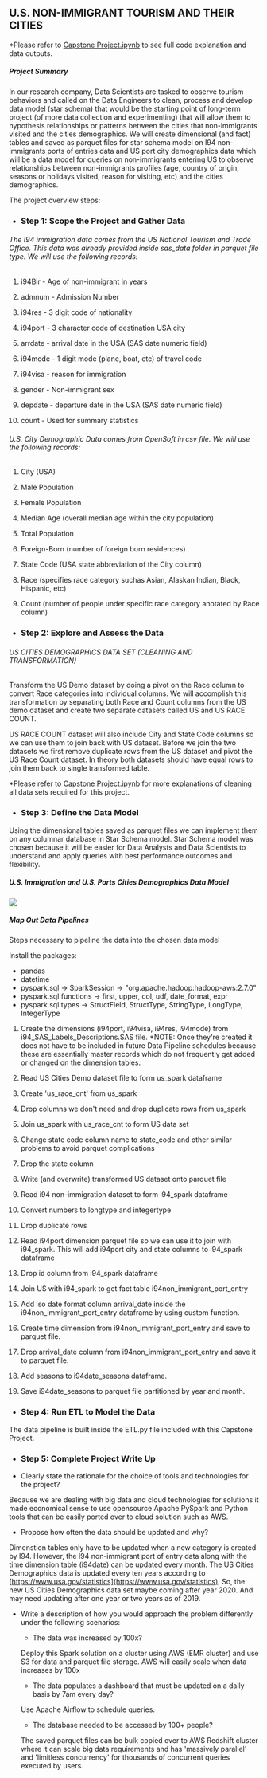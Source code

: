 ## U.S. NON-IMMIGRANT TOURISM AND THEIR CITIES 
*Please refer to [Capstone Project.ipynb](https://github.com/paulXLV/UdacityDataEngineeringCapstone/blob/master/Capstone%20Project.ipynb) to see full code explanation and data outputs.

##### Project Summary 

In our research company, Data Scientists are tasked to observe tourism behaviors and called on the Data Engineers to clean, process and develop data model (star schema) that would be the starting point of long-term project (of more data collection and experimenting) that will allow them to hypothesis relationships or patterns between the cities that non-immigrants visited and the cities demographics. 
We will create dimensional (and fact) tables and saved as parquet files for star schema model on I94 non-immigrants ports of entries data and US port city demographics data which will be a data model for queries on non-immigrants entering US to observe relationships between non-immigrants profiles (age, country of origin, seasons or holidays visited, reason for visiting, etc) and the cities demographics.

The project overview steps:

- ### Step 1: Scope the Project and Gather Data
###### The I94 immigration data comes from the US National Tourism and Trade Office. This data was already provided inside sas_data folder in parquet file type. We will use the following records:

1) i94Bir - Age of non-immigrant in years

2) admnum - Admission Number

3) i94res - 3 digit code of nationality

4) i94port - 3 character code of destination USA city

5) arrdate - arrival date in the USA (SAS date numeric field)

6) i94mode - 1 digit mode (plane, boat, etc) of travel code

7) i94visa - reason for immigration

8) gender - Non-immigrant sex

9) depdate - departure date in the USA (SAS date numeric field)

10) count - Used for summary statistics

###### U.S. City Demographic Data comes from OpenSoft in csv file. We will use the following records:

1) City (USA)

2) Male Population

3) Female Population

4) Median Age (overall median age within the city population)

5) Total Population

6) Foreign-Born (number of foreign born residences)

7) State Code (USA state abbreviation of the City column)

8) Race (specifies race category suchas Asian, Alaskan Indian, Black, Hispanic, etc)

9) Count (number of people under specific race category anotated by Race column)
- ### Step 2: Explore and Assess the Data
###### US CITIES DEMOGRAPHICS DATA SET (CLEANING AND TRANSFORMATION) 
Transform the US Demo dataset by doing a pivot on the Race column to convert Race categories into individual columns.
We will accomplish this transformation by separating both Race and Count columns from the US demo dataset and create two separate datasets called US and US RACE COUNT.

US RACE COUNT dataset will also include City and State Code columns so we can use them to join back with US dataset. Before we join the two datasets we first remove duplicate rows from the US dataset and pivot the US Race Count dataset. In theory both datasets should have equal rows to join them back to single transformed table.

*Please refer to [Capstone Project.ipynb](https://github.com/paulXLV/UdacityDataEngineeringCapstone/blob/master/Capstone%20Project.ipynb) for more explanations of cleaning all data sets required for this project.
 
- ### Step 3: Define the Data Model
Using the dimensional tables saved as parquet files we can implement them on any columnar database in Star Schema model.
Star Schema model was chosen because it will be easier for Data Analysts and Data Scientists
to understand and apply queries with best performance outcomes and flexibility.

##### U.S. Immigration and U.S. Ports Cities Demographics Data Model
![](/i94star_schema2.png)
##### Map Out Data Pipelines
Steps necessary to pipeline the data into the chosen data model

Install the packages:

- pandas
- datetime
- pyspark.sql -&gt; SparkSession -&gt; "org.apache.hadoop:hadoop-aws:2.7.0"
- pyspark.sql.functions -&gt; first, upper, col, udf, date_format, expr
- pyspark.sql.types -&gt; StructField, StructType, StringType, LongType, IntegerType

1. Create the dimensions (i94port, i94visa, i94res, i94mode) from i94_SAS_Labels_Descriptions.SAS file.
*NOTE: Once they're created it does not have to be included in future Data Pipeline schedules because these are essentially master records which do not frequently get added or changed on the dimension tables.

2. Read US Cities Demo dataset file to form us_spark dataframe 
3. Create 'us_race_cnt' from us_spark 
4. Drop columns we don't need and drop duplicate rows from us_spark 
5. Join us_spark with us_race_cnt to form US data set 
6. Change state code column name to state_code and other similar problems to avoid parquet complications 
7. Drop the state column 
8. Write (and overwrite) transformed US dataset onto parquet file 
9. Read i94 non-immigration dataset to form i94_spark dataframe 
10. Convert numbers to longtype and integertype 
11. Drop duplicate rows 
12. Read i94port dimension parquet file so we can use it to join with i94_spark. This will add i94port city and state columns to i94_spark dataframe 
13. Drop id column from i94_spark dataframe 
14. Join US with i94_spark to get fact table i94non_immigrant_port_entry 
15. Add iso date format column arrival_date inside the i94non_immigrant_port_entry dataframe by using custom function. 
16. Create time dimension from i94non_immigrant_port_entry and save to parquet file. 
17. Drop arrival_date column from i94non_immigrant_port_entry and save it to parquet file. 
18. Add seasons to i94date_seasons dataframe. 
19. Save i94date_seasons to parquet file partitioned by year and month.

- ### Step 4: Run ETL to Model the Data
The data pipeline is built inside the ETL.py file included with this Capstone Project.

- ### Step 5: Complete Project Write Up
- Clearly state the rationale for the choice of tools and technologies for the project?

Because we are dealing with big data and cloud technologies for solutions it made economical sense to use opensource Apache PySpark and Python tools that can be easily ported over to cloud solution such as AWS.  
- Propose how often the data should be updated and why?

Dimenstion tables only have to be updated when a new category is created by I94. However, the I94 non-immigrant port of entry data along with the time dimension table (i94date) can be updated every month. The US Cities Demographics data is updated every ten years according to [https://www.usa.gov/statistics](https://www.usa.gov/statistics). So, the new US Cities Demographics data set maybe coming after year 2020. And may need updating after one year or two years as of 2019.  
- Write a description of how you would approach the problem differently under the following scenarios:
    - The data was increased by 100x?
    
    Deploy this Spark solution on a cluster using AWS (EMR cluster) and use S3 for data and parquet file storage. AWS will easily scale when data increases by 100x  
    - The data populates a dashboard that must be updated on a daily basis by 7am every day?
    
    Use Apache Airflow to schedule queries.  
    - The database needed to be accessed by 100+ people?
    
    The saved parquet files can be bulk copied over to AWS Redshift cluster where it can scale big data requirements and has 'massively parallel' and 'limitless concurrency' for thousands of concurrent queries executed by users.
